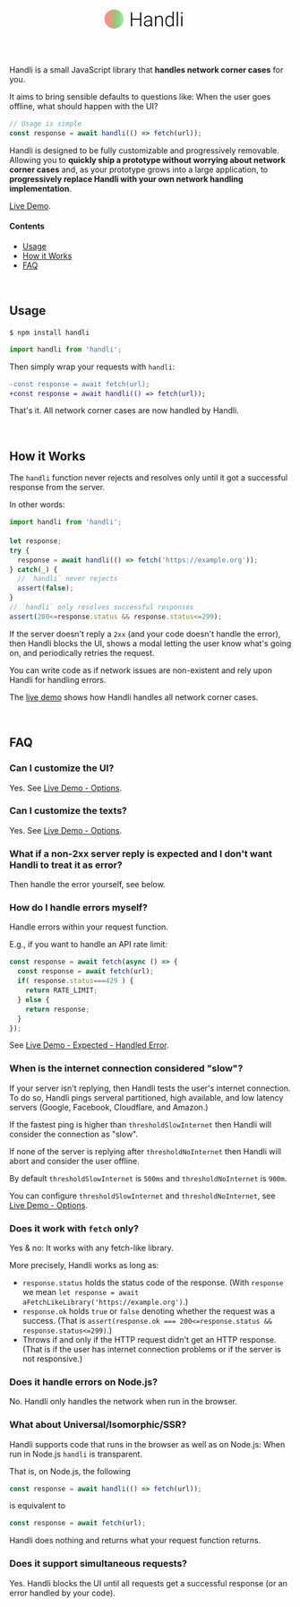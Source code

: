 <br/>
<p align="center">
<a href="/../../#readme">
<img src="https://github.com/brillout/handli/raw/master/logo.svg?sanitize=true" height="34" alt="Handli"/>
</a>
</p>
<br/>
<br/>

Handli is a small JavaScript library that **handles network corner cases** for you.

It aims to bring sensible defaults to questions like:
When the user goes offline, what should happen with the UI?

~~~js
// Usage is simple
const response = await handli(() => fetch(url));
~~~

Handli is designed to be fully customizable
and progressively removable.
Allowing you to
**quickly ship a prototype without worrying about network corner cases**
and, as your prototype grows into a large application,
to **progressively replace Handli with your own network handling implementation**.

[Live Demo](https://brillout.github.com/handli).

#### Contents

- [Usage](#usage)
- [How it Works](#how-it-works)
- [FAQ](#faq)

<br/>

## Usage

~~~shell
$ npm install handli
~~~
~~~js
import handli from 'handli';
~~~

Then simply wrap your requests with `handli`:

~~~diff
-const response = await fetch(url);
+const response = await handli(() => fetch(url));
~~~

That's it.
All network corner cases are now handled by Handli.

<br/>

## How it Works

The `handli` function never rejects and resolves only until it got a successful response from the server.

In other words:

~~~js
import handli from 'handli';

let response;
try {
  response = await handli(() => fetch('https://example.org'));
} catch(_) {
  // `handli` never rejects
  assert(false);
}
// `handli` only resolves successful responses
assert(200<=response.status && response.status<=299);
~~~

If the server doesn't reply a `2xx` (and your code doesn't handle the error),
then Handli blocks the UI,
shows a modal letting the user know what's going on,
and periodically retries the request.

You can write code as if network issues are non-existent
and rely upon Handli for handling errors.

The [live demo](https://brillout.github.com/handli)
shows how Handli handles all
network corner cases.

<br/>

## FAQ

### Can I customize the UI?

Yes.
See [Live Demo - Options](https://brillout.github.com/handli#options).

### Can I customize the texts?

Yes.
See [Live Demo - Options](https://brillout.github.com/handli#options).

### What if a non-2xx server reply is expected and I don't want Handli to treat it as error?

Then handle the error yourself,
see below.

### How do I handle errors myself?

Handle errors within your request function.

E.g., if you want to handle an API rate limit:
~~~js
const response = await fetch(async () => {
  const response = await fetch(url);
  if( response.status===429 ) {
    return RATE_LIMIT;
  } else {
    return response;
  }
});
~~~

See [Live Demo - Expected - Handled Error](https://brillout.github.com/handli#handled-error).

### When is the internet connection considered "slow"?

If your server isn't replying,
then Handli tests the user's internet connection.
To do so, Handli pings serveral
partitioned, high available, and low latency servers
(Google,
Facebook,
Cloudflare, and
Amazon.)

If the fastest ping is higher than `thresholdSlowInternet` then
Handli will consider the connection as "slow".

If none of the server is replying after `thresholdNoInternet` then Handli
will abort and consider the user offline.

By default `thresholdSlowInternet` is `500ms` and `thresholdNoInternet` is `900m`.

You can configure `thresholdSlowInternet` and `thresholdNoInternet`,
see [Live Demo - Options](https://brillout.github.com/handli#options).

### Does it work with `fetch` only?

Yes & no: It works with any fetch-like library.

More precisely, Handli works as long as:
 - `response.status` holds the status code of the response.
   (With `response` we mean `let response = await aFetchLikeLibrary('https://example.org')`.)
 - `response.ok` holds `true` or `false` denoting whether the request was a success.
   (That is `assert(response.ok === 200<=response.status && response.status<=299)`.)
 - Throws if and only if the HTTP request didn't get an HTTP response.
   (That is if the user has internet connection problems or if the server is not responsive.)

### Does it handle errors on Node.js?

No.
Handli only handles the network when run in the browser.

### What about Universal/Isomorphic/SSR?

Handli supports code that runs in the browser as well as on Node.js:
When run in Node.js `handli` is transparent.

That is, on Node.js, the following

~~~js
const response = await handli(() => fetch(url));
~~~

is equivalent to

~~~js
const response = await fetch(url);
~~~

Handli does nothing and returns what your request function returns.

### Does it support simultaneous requests?

Yes.
Handli blocks the UI until
all requests get a successful response
(or an error handled by your code).
